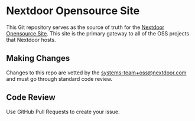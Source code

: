 # Nextdoor Opensource Site

This Git repository serves as the source of truth for the 
[Nextdoor Opensource Site](http://oss.nextdoor.com). This site is the primary
gateway to all of the OSS projects that Nextdoor hosts.

## Making Changes

Changes to this repo are vetted by the systems-team+oss@nextdoor.com and must
go through standard code review.

## Code Review

Use GitHub Pull Requests to create your issue.
